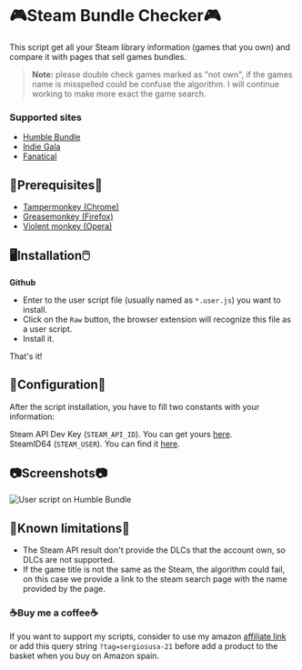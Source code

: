 # 🎮Steam Bundle Checker🎮

This script get all your Steam library information (games that you own) and compare it with pages that sell games bundles.

> **Note:** please double check games marked as "not own", if the games name is misspelled could be confuse the algorithm. I will continue working to make more exact the game search. 

### Supported sites

- [Humble Bundle](https://www.humblebundle.com?partner=examencritico)
- [Indie Gala](https://www.indiegala.com/?ref=s3rxus)
- [Fanatical](https://www.fanatical.com)

## 📌Prerequisites📎

- [Tampermonkey (Chrome)](https://tampermonkey.net)
- [Greasemonkey (Firefox)](http://www.greasespot.net)
- [Violent monkey (Opera)](https://addons.opera.com/sk/extensions/details/violent-monkey/)

## 🖥️Installation🖱️

**Github**

- Enter to the user script file (usually named as <code>*.user.js</code>) you want to install.
- Click on the <code>Raw</code> button, the browser extension will recognize this file as a user script.
- Install it.

That's it!

## 🔧Configuration🔧

After the script installation, you have to fill two constants with your information: 

Steam API Dev Key (<code>STEAM_API_ID</code>). You can get yours [here](https://steamcommunity.com/dev/apikey).  
SteamID64 (<code>STEAM_USER</code>). You can find it [here](https://steamid.io).

## 📷Screenshots📷

![User script on Humble Bundle](https://i.ibb.co/fXzptqB/Screenshot-5.png)

## 🐛Known limitations🐛

- The Steam API result don't provide the DLCs that the account own, so DLCs are not supported.
- If the game title is not the same as the Steam, the algorithm could fail, on this case we provide a link to the steam search page with the name provided by the page.

### ☕Buy me a coffee☕

If you want to support my scripts, consider to use my amazon [affiliate link](https://amazon.es/?tag=sergiosusa-21) or add this query string ``?tag=sergiosusa-21`` before add a product to the basket when you buy on Amazon spain.
